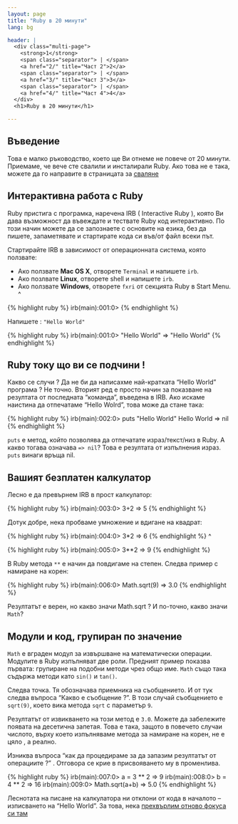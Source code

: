```yaml
---
layout: page
title: "Ruby в 20 минути"
lang: bg

header: |
  <div class="multi-page">
    <strong>1</strong>
    <span class="separator"> | </span>
    <a href="2/" title="Част 2">2</a>
    <span class="separator"> | </span>
    <a href="3/" title="Част 3">3</a>
    <span class="separator"> | </span>
    <a href="4/" title="Част 4">4</a>
  </div>
  <h1>Ruby в 20 минути</h1>

---
```


## Въведение

Това е малко ръководство, което ще Ви отнеме не повече от 20 минути.
Приемаме, че вече сте свалили и инсталирали Ruby. Ако това не е така,
можете да го направите в страницата за [сваляне](/bg/downloads/)

## Интерактивна работа с Ruby

Ruby пристига с програмка, наречена IRB ( Interactive Ruby ), която Ви
дава възможност да въвеждате и тествате Ruby код интерактивно. По този
начин можете да се запознаете с основите на езика, без да пишете,
запаметявате и стартирате кода си във/от файл всеки път.

Стартирайте IRB в зависимост от операционната система, която ползвате:

* Ако ползвате **Mac OS X**, отворете `Terminal` и напишете `irb`.
* Ако позлвате **Linux**, отворете shell и напишете `irb`.
* Ако ползвате **Windows**, отвoрете `fxri` от секцията Ruby в Start
  Menu.
^

{% highlight ruby %}
irb(main):001:0>
{% endhighlight %}

Напишете : `"Hello World"`

{% highlight ruby %}
irb(main):001:0> "Hello World"
=> "Hello World"
{% endhighlight %}

## Ruby току що ви се подчини !

Какво се случи ? Да не би да написахме най-кратката “Hello World”
програма ? Не точно. Вторият ред е просто начин за показване на
резултата от последната “команда”, въведена в IRB. Ако искаме наистина
да отпечатаме “Hello Wolrd”, това може да стане така:

{% highlight ruby %}
irb(main):002:0> puts "Hello World"
Hello World
=> nil
{% endhighlight %}

`puts` е метод, който позволява да отпечатате израз/текст/низ в Ruby. А
какво тогава означава `=> nil`? Това е резултата от изпълнения израз.
`puts` винаги връща nil.

## Вашият безплатен калкулатор

Лесно е да превърнем IRB в прост калкулатор:

{% highlight ruby %}
irb(main):003:0> 3+2
=> 5
{% endhighlight %}

Дотук добре, нека пробваме умножение и вдигане на квадрат:

{% highlight ruby %}
irb(main):004:0> 3*2
=> 6
{% endhighlight %}
^

{% highlight ruby %}
irb(main):005:0> 3**2
=> 9
{% endhighlight %}

В Ruby метода `**` е начин да повдигаме на степен. Следва пример с
намиране на корен:

{% highlight ruby %}
irb(main):006:0> Math.sqrt(9)
=> 3.0
{% endhighlight %}

Резултатът е верен, но какво значи Math.sqrt ? И по-точно, какво значи
`Math`?

## Модули и код, групиран по значение

`Math` е вграден модул за извършване на математически операции. Модулите
в Ruby изпълняват две роли. Предният пример показва първата: групиране
на подобни методи чрез общо име. `Math` също така съдържа методи като
`sin()` и `tan()`.

Следва точка. Тя обозначава приемника на съобщението. И от тук следва
въпроса “Какво е съобщение ?”. В този случай съобщението е `sqrt(9)`,
което вика метода `sqrt` с параметър `9`.

Резултатът от извикването на този метод е `3.0`. Можете да забележите
появата на десетична запетая. Това е така, защото в повечето случаи
числото, върху което изпълняваме метода за намиране на корен, не е цяло
, а реално.

Изниква въпроса “как да процедираме за да запазим резултатът от
операциите ?” . Отговора се крие в присвояването му в променлива.

{% highlight ruby %}
irb(main):007:0> a = 3 ** 2
=> 9
irb(main):008:0> b = 4 ** 2
=> 16
irb(main):009:0> Math.sqrt(a+b) => 5.0
{% endhighlight %}

Леснотата на писане на калкулатора ни отклони от кода в началото –
изписването на “Hello World”. За това, нека [прехвърлим отново фокуса си
там](2/)

